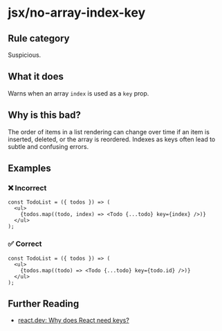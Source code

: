 # jsx/no-array-index-key

## Rule category

Suspicious.

## What it does

Warns when an array `index` is used as a `key` prop.

## Why is this bad?

The order of items in a list rendering can change over time if an item is inserted, deleted, or the array is reordered. Indexes as keys often lead to subtle and confusing errors.

## Examples

### ❌ Incorrect

```tsx
const TodoList = ({ todos }) => (
  <ul>
    {todos.map((todo, index) => <Todo {...todo} key={index} />)}
  </ul>
);
```

### ✅ Correct

```tsx
const TodoList = ({ todos }) => (
  <ul>
    {todos.map((todo) => <Todo {...todo} key={todo.id} />)}
  </ul>
);
```

## Further Reading

- [react.dev: Why does React need keys?](https://react.dev/learn/rendering-lists#why-does-react-need-keys)
